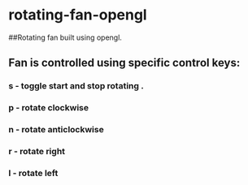 # rotating-fan-opengl

##Rotating fan built using opengl.
## Fan is controlled using specific control keys:
### s - toggle start and stop rotating .
### p - rotate clockwise
### n - rotate anticlockwise
### r - rotate right
### l - rotate left
